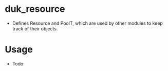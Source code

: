 # duk_resource
- Defines Resource and PoolT, which are used by other modules to keep track of their objects.

# Usage
- Todo